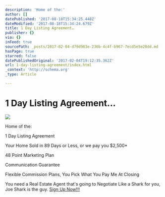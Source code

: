 ```yaml
---
description: 'Home of the:'
author: []
datePublished: '2017-08-18T15:34:25.448Z'
dateModified: '2017-08-18T15:34:24.679Z'
title: 1 Day Listing Agreement…
publisher: {}
via: {}
inFeed: true
sourcePath: _posts/2017-02-04-d79d983e-236b-4c4f-b967-7ecd5e5e20dd.md
hasPage: true
starred: false
datePublishedOriginal: '2017-02-04T19:12:35.362Z'
url: 1-day-listing-agreement/index.html
_context: 'http://schema.org'
_type: Article

---
```

# 1 Day Listing Agreement...
![](https://s3-us-west-2.amazonaws.com/the-grid-img/p/9e56fa4e7c3fc1af17470844e06da8cea1614e34.jpg)

Home of the:

1 Day Listing Agreement

Your Home Sold in 89 Days or Less, or we pay you $2,500\*

48 Point Marketing Plan

Communication Guarantee

Flexible Commission Plans, You Pick What You Pay Me At Closing

You need a Real Estate Agent that's going to Negotiate Like a Shark for you, Joe Shark is the guy.
[Sign Up Now!!!][0]

[0]: http://www.AgentShark.us/